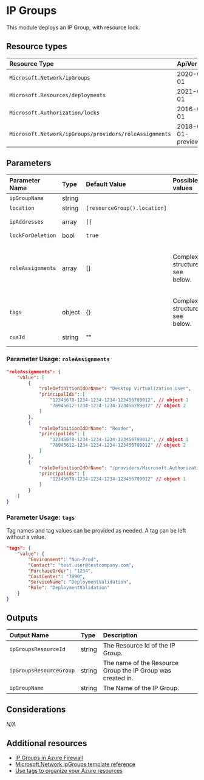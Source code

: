 # IP Groups

This module deploys an IP Group, with resource lock.

## Resource types

|Resource Type|ApiVersion|
|:--|:--|
|`Microsoft.Network/ipGroups`|2020-08-01|
|`Microsoft.Resources/deployments`|2021-02-01|
|`Microsoft.Authorization/locks`|2016-09-01|
|`Microsoft.Network/ipGroups/providers/roleAssignments`|2018-09-01-preview|

## Parameters

| Parameter Name | Type | Default Value | Possible values | Description |
| :-             | :-   | :-            | :-              | :-          |
| `ipGroupName` | string | | | Required. The name of the ipGroups.
| `location` | string | `[resourceGroup().location]` | | Optional. Location for all resources.
| `ipAddresses` | array | `[]` |  | Optional. IpAddresses/IpAddressPrefixes in the IpGroups resource.
| `lockForDeletion` | bool | `true` | | Optional. Switch to lock Azure Key Vault from deletion.
| `roleAssignments` | array | [] | Complex structure, see below. | Optional. Array of role assignment objects that contain the 'roleDefinitionIdOrName' and 'principalId' to define RBAC role assignments on this resource. In the roleDefinitionIdOrName attribute, you can provide either the display name of the role definition, or it's fully qualified ID in the following format: '/providers/Microsoft.Authorization/roleDefinitions/c2f4ef07-c644-48eb-af81-4b1b4947fb11'
| `tags` | object | {} | Complex structure, see below. | Optional. Tags of the Azure Key Vault resource.
| `cuaId` | string | "" | | Optional. Customer Usage Attribution id (GUID). This GUID must be previously registered.

### Parameter Usage: `roleAssignments`

```json
"roleAssignments": {
    "value": [
        {
            "roleDefinitionIdOrName": "Desktop Virtualization User",
            "principalIds": [
                "12345678-1234-1234-1234-123456789012", // object 1
                "78945612-1234-1234-1234-123456789012" // object 2
            ]
        },
        {
            "roleDefinitionIdOrName": "Reader",
            "principalIds": [
                "12345678-1234-1234-1234-123456789012", // object 1
                "78945612-1234-1234-1234-123456789012" // object 2
            ]
        },
        {
            "roleDefinitionIdOrName": "/providers/Microsoft.Authorization/roleDefinitions/c2f4ef07-c644-48eb-af81-4b1b4947fb11",
            "principalIds": [
                "12345678-1234-1234-1234-123456789012" // object 1
            ]
        }
    ]
}
```

### Parameter Usage: `tags`

Tag names and tag values can be provided as needed. A tag can be left without a value.

```json
"tags": {
    "value": {
        "Environment": "Non-Prod",
        "Contact": "test.user@testcompany.com",
        "PurchaseOrder": "1234",
        "CostCenter": "7890",
        "ServiceName": "DeploymentValidation",
        "Role": "DeploymentValidation"
    }
}
```

## Outputs

| Output Name | Type | Description |
| :-- | :-- | :-- |
| `ipGroupsResourceId` | string | The Resource Id of the IP Group. |
| `ipGroupsResourceGroup` | string | The name of the Resource Group the IP Group was created in. |
| `ipGroupName` | string | The Name of the IP Group. |

## Considerations

*N/A*

## Additional resources

- [IP Groups in Azure Firewall](https://docs.microsoft.com/en-us/azure/firewall/ip-groups)
- [Microsoft.Network ipGroups template reference](https://docs.microsoft.com/en-us/azure/templates/microsoft.network/2021-02-01/ipgroups)
- [Use tags to organize your Azure resources](https://docs.microsoft.com/en-us/azure/azure-resource-manager/resource-group-using-tags)